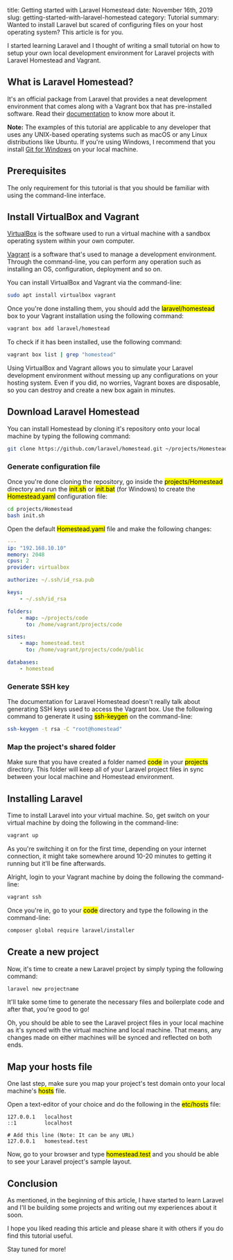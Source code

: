 title: Getting started with Laravel Homestead
date: November 16th, 2019
slug: getting-started-with-laravel-homestead
category: Tutorial
summary: Wanted to install Laravel but scared of configuring files on your host operating system? This article is for you.

I started learning Laravel and I thought of writing a small tutorial on how to setup your own local development environment for Laravel projects with Laravel Homestead and Vagrant.

## What is Laravel Homestead?
It's an official package from Laravel that provides a neat development environment that comes along with a Vagrant box that has pre-installed software. Read their [documentation](https://laravel.com/docs/6.x/homestead) to know more about it.

**Note:** The examples of this tutorial are applicable to any developer that uses any UNIX-based operating systems such as macOS or any Linux distributions like Ubuntu. If you're using Windows, I recommend that you install [Git for Windows](https://gitforwindows.org) on your local machine.

## Prerequisites
The only requirement for this tutorial is that you should be familiar with using the command-line interface.

## Install VirtualBox and Vagrant
[VirtualBox](https://virtualbox.org) is the software used to run a virtual machine with a sandbox operating system within your own computer.

[Vagrant](https://vagrantup.com) is a software that's used to manage a development environment. Through the command-line, you can perform any operation such as installing an OS, configuration, deployment and so on.

You can install VirtualBox and Vagrant via the command-line:
```bash
sudo apt install virtualbox vagrant
```

Once you're done installing them, you should add the <mark>laravel/homestead</mark> box to your Vagrant installation using the following command:
```bash
vagrant box add laravel/homestead
```

To check if it has been installed, use the following command:
```bash
vagrant box list | grep "homestead"
```

Using VirtualBox and Vagrant allows you to simulate your Laravel development environment without messing up any configurations on your hosting system. Even if you did, no worries, Vagrant boxes are disposable, so you can destroy and create a new box again in minutes.

## Download Laravel Homestead
You can install Homestead by cloning it's repository onto your local machine by typing the following command:

```bash
git clone https://github.com/laravel/homestead.git ~/projects/Homestead
```

### Generate configuration file
Once you're done cloning the repository, go inside the <mark>projects/Homestead</mark> directory and run the <mark>init.sh</mark> or <mark>init.bat</mark> (for Windows) to create the <mark>Homestead.yaml</mark> configuration file:

```bash
cd projects/Homestead
bash init.sh
```

Open the default <mark>Homestead.yaml</mark> file and make the following changes:
```yaml
---
ip: "192.168.10.10"
memory: 2048
cpus: 2
provider: virtualbox

authorize: ~/.ssh/id_rsa.pub

keys:
    - ~/.ssh/id_rsa

folders:
    - map: ~/projects/code
      to: /home/vagrant/projects/code

sites:
    - map: homestead.test
      to: /home/vagrant/projects/code/public

databases:
    - homestead
```

### Generate SSH key
The documentation for Laravel Homestead doesn't really talk about generating SSH keys used to access the Vagrant box. Use the following command to generate it using <mark>ssh-keygen</mark> on the command-line:

```bash
ssh-keygen -t rsa -C "root@homestead"
```

### Map the project's shared folder
Make sure that you have created a folder named <mark>code</mark> in your <mark>projects</mark> directory. This folder will keep all of your Laravel project files in sync between your local machine and Homestead environment.

## Installing Laravel
Time to install Laravel into your virtual machine. So, get switch on your virtual machine by doing the following in the command-line:

```bash
vagrant up
```

As you're switching it on for the first time, depending on your internet connection, it might take somewhere around 10-20 minutes to getting it running but it'll be fine afterwards.

Alright, login to your Vagrant machine by doing the following the command-line:
```bash
vagrant ssh
```

Once you're in, go to your <mark>code</mark> directory and type the following in the command-line:
```bash
composer global require laravel/installer
```

## Create a new project
Now, it's time to create a new Laravel project by simply typing the following command:
```bash
laravel new projectname
```
It'll take some time to generate the necessary files and boilerplate code and after that, you're good to go!

Oh, you should be able to see the Laravel project files in your local machine as it's synced with the virtual machine and local machine. That means, any changes made on either machines will be synced and reflected on both ends.

## Map your hosts file
One last step, make sure you map your project's test domain onto your local machine's <mark>hosts</mark> file.

Open a text-editor of your choice and do the following in the <mark>etc/hosts</mark> file:
```text
127.0.0.1   localhost
::1         localhost

# Add this line (Note: It can be any URL)
127.0.0.1   homestead.test
```
Now, go to your browser and type <mark>homestead.test</mark> and you should be able to see your Laravel project's sample layout.

## Conclusion
As mentioned, in the beginning of this article, I have started to learn Laravel and I'll be building some projects and writing out my experiences about it soon.

I hope you liked reading this article and please share it with others if you do find this tutorial useful.

Stay tuned for more!